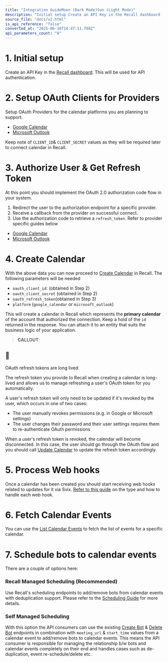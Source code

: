 ```yaml
---
title: "Integration GuideMoon (Dark Mode)Sun (Light Mode)"
description: "Initial setup Create an API Key in the Recall dashboard . This will be used for API authentication. 2. Setup OAuth Clients for Providers Setup OAuth Providers for the calendar platforms you are planning to support. Google Calendar Microsoft Outlook Keep note of CLIENT_ID &amp; CLIENT_SECRET values a..."
source_file: "docs/v2.html"
is_api_reference: "false"
converted_at: "2025-06-10T14:47:11.788Z"
api_parameters_count: "0"
---
```

# 1\. Initial setup

[](#1-initial-setup)

Create an API Key in the [Recall dashboard](https://api.recall.ai/dashboard/api-keys/). This will be used for API authentication.

# 2\. Setup OAuth Clients for Providers

[](#2-setup-oauth-clients-for-providers)

Setup OAuth Providers for the calendar platforms you are planning to support.
- [Google Calendar](/reference/calendar-v2-google-calendar#setup-oauth-20-client.md)
- [Microsoft Outlook](/reference/calendar-v2-microsoft-outlook#setup-oauth-20-client.md)

Keep note of `CLIENT_ID`& `CLIENT_SECRET` values as they will be required later to connect calendar in Recall.

# 3\. Authorize User & Get Refresh Token

[](#3-authorize-user--get-refresh-token)

At this point you should implement the OAuth 2.0 authorization code flow in your system.

1.  Redirect the user to the authorization endpoint for a specific provider.
2.  Receive a callback from the provider on successful connect.
3.  Use the authorization code to retrieve a `refresh_token`. Refer to provider specific guides below
- [Google Calendar](/reference/calendar-v2-google-calendar#setup-oauth-20-client#implement-oauth-20-authorization-code-flow.md)
- [Microsoft Outlook](/reference/calendar-v2-microsoft-outlook#implement-oauth-20-authorization-code-flow.md)

# 4\. Create Calendar

[](#4-create-calendar)

With the above data you can now proceed to [Create Calendar](/reference/calendars_create.md) in Recall. The following parameters will be needed
- `oauth_client_id`: (obtained in Step 2)
- `oauth_client_secret` (obtained in Step 2)
- `oauth_refresh_token`(obtained in Step 3)
- `platform` (`google_calendar` or `microsoft_outlook`)

This will create a calendar in Recall which represents the **primary calendar** of the account that authorized the connection. Keep a hold of the `id` returned in the response. You can attach it to an entity that suits the business logic of your application.

> **CALLOUT**:

## 📘

OAuth refresh tokens are long lived

The refresh token you provide to Recall when creating a calendar is long-lived and allows us to manage refreshing a user's OAuth token for you automatically.

A user's refresh token will only need to be updated if it's revoked by the user, which occurs in one of two cases:
- The user manually revokes permissions (e.g. in Google or Microsoft settings)
- The user changes their password and their user settings requires them to re-authenticate OAuth permissions

When a user's refresh token is revoked, the calendar will become disconnected. In this case, the user should go through the OAuth flow and you should call [Update Calendar](/reference/calendars_partial_update.md) to update the refresh token accordingly.

# 5\. Process Web hooks

[](#5-process-web-hooks)

Once a calendar has been created you should start receiving web hooks related to updates for it via Svix. [Refer to this guide](/reference/calendar-v2-webhooks.md) on the type and how to handle each web hook.

# 6\. Fetch Calendar Events

[](#6-fetch-calendar-events)

You can use the [List Calendar Events](/reference/calendar_events_list.md) to fetch the list of events for a specific calendar.

# 7\. Schedule bots to calendar events

[](#7-schedule-bots-to-calendar-events)

There are a couple of options here:

### Recall Managed Scheduling (Recommended)

[](#recall-managed-scheduling-recommended)

Use Recall's scheduling endpoints to add/remove bots from calendar events with deduplication support. Please refer to the [Scheduling Guide](/docs/scheduling-guide.md) for more details.

### Self Managed Scheduling

[](#self-managed-scheduling)

With this option the API consumers can use the existing [Create Bot](/reference/bot_create.md) & [Delete Bot](/reference/bot_destroy.md) endpoints in combination with `meeting_url` & `start_time` values from a calendar event to add/remove bots to calendar events. This means the API consumer is responsible for managing the relationship b/w bots and calendar events completely on their end and handles cases such as de-duplication, event re-schedule/delete etc.
